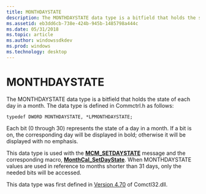 ```yaml
---
title: MONTHDAYSTATE
description: The MONTHDAYSTATE data type is a bitfield that holds the state of each day in a month.
ms.assetid: eb3dd6cb-738e-424b-945b-1485798a444c
ms.date: 05/31/2018
ms.topic: article
ms.author: windowssdkdev
ms.prod: windows
ms.technology: desktop
---
```


# MONTHDAYSTATE

The MONTHDAYSTATE data type is a bitfield that holds the state of each day in a month. The data type is defined in Commctrl.h as follows:


```
typedef DWORD MONTHDAYSTATE, *LPMONTHDAYSTATE;
```



Each bit (0 through 30) represents the state of a day in a month. If a bit is on, the corresponding day will be displayed in bold; otherwise it will be displayed with no emphasis.

This data type is used with the [**MCM\_SETDAYSTATE**](mcm-setdaystate.md) message and the corresponding macro, [**MonthCal\_SetDayState**](/windows/win32/Commctrl/nf-commctrl-monthcal_setdaystate?branch=master). When MONTHDAYSTATE values are used in reference to months shorter than 31 days, only the needed bits will be accessed.

This data type was first defined in [Version 4.70](common-control-versions.md) of Comctl32.dll.

 

 




